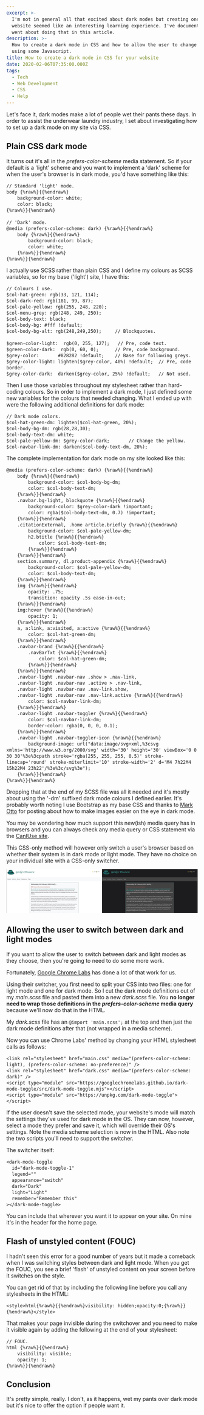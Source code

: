 ```yaml
---
excerpt: >-
  I'm not in general all that excited about dark modes but creating one for my
  website seemed like an interesting learning experience. I've documented how I
  went about doing that in this article.
description: >-
  How to create a dark mode in CSS and how to allow the user to change modes
  using some Javascript.
title: How to create a dark mode in CSS for your website
date: 2020-02-06T07:35:00.000Z
tags:
  - Tech
  - Web Development
  - CSS
  - Help
---
```

Let's face it, dark modes make a lot of people wet their pants these days. In order to assist the underwear laundry industry, I set about investigating how to set up a dark mode on my site via CSS.

## Plain CSS dark mode

It turns out it's all in the *prefers-color-scheme* media statement. So if your default is a 'light' scheme and you want to implement a 'dark' scheme for when the user's browser is in dark mode, you'd have something like this:

```
// Standard 'light' mode.
body {%raw%}{{%endraw%}
    background-color: white;
    color: black;
{%raw%}}{%endraw%}

// 'Dark' mode.
@media (prefers-color-scheme: dark) {%raw%}{{%endraw%}
    body {%raw%}{{%endraw%}
        background-color: black;
        color: white;
    {%raw%}}{%endraw%}
{%raw%}}{%endraw%}
```

I actually use SCSS rather than plain CSS and I define my colours as SCSS variables, so for my base ('light') site, I have this:

```
// Colours I use.
$col-hat-green: rgb(33, 121, 114);
$col-dark-red: rgb(181, 99, 87);
$col-pale-yellow: rgb(255, 248, 220);
$col-menu-grey: rgb(248, 249, 250);
$col-body-text: black;
$col-body-bg: #fff !default;
$col-body-bg-alt: rgb(248,249,250);     // Blockquotes.

$green-color-light:  rgb(0, 255, 127);   // Pre, code text.
$green-color-dark:  rgb(0, 60, 0);      // Pre, code background.
$grey-color:       #828282 !default;    // Base for following greys.
$grey-color-light: lighten($grey-color, 40%) !default;  // Pre, code border.
$grey-color-dark:  darken($grey-color, 25%) !default;   // Not used.
```
 
 Then I use those variables throughout my stylesheet rather than hard-coding colours. So in order to implement a dark mode, I just defined some new variables for the colours that needed changing. What I ended up with were the following additional definitions for dark mode:

```
// Dark mode colors.
$col-hat-green-dm: lighten($col-hat-green, 20%);
$col-body-bg-dm: rgb(28,28,30);
$col-body-text-dm: white;
$col-pale-yellow-dm: $grey-color-dark;       // Change the yellow.
$col-navbar-link-dm: darken($col-body-text-dm, 20%);
```

The complete implementation for dark mode on my site looked like this:

```
@media (prefers-color-scheme: dark) {%raw%}{{%endraw%}
    body {%raw%}{{%endraw%}
        background-color: $col-body-bg-dm;
        color: $col-body-text-dm;
    {%raw%}}{%endraw%}
    .navbar.bg-light, blockquote {%raw%}{{%endraw%}
        background-color: $grey-color-dark !important;  
        color: rgba($col-body-text-dm, 0.7) !important;     
    {%raw%}}{%endraw%}
    .citationExternal, .home article.briefly {%raw%}{{%endraw%}
        background-color: $col-pale-yellow-dm;
        h2.btitle {%raw%}{{%endraw%}
            color: $col-body-text-dm;
        {%raw%}}{%endraw%}
    {%raw%}}{%endraw%}
    section.summary, dl.product-appendix {%raw%}{{%endraw%}
        background-color: $col-pale-yellow-dm;
        color: $col-body-text-dm;
    {%raw%}}{%endraw%}
    img {%raw%}{{%endraw%}
        opacity: .75;
        transition: opacity .5s ease-in-out;
    {%raw%}}{%endraw%}
    img:hover {%raw%}{{%endraw%}
        opacity: 1;
    {%raw%}}{%endraw%}
    a, a:link, a:visited, a:active {%raw%}{{%endraw%}
        color: $col-hat-green-dm;
    {%raw%}}{%endraw%}
    .navbar-brand {%raw%}{{%endraw%}
        .navBarTxt {%raw%}{{%endraw%}
            color: $col-hat-green-dm;
        {%raw%}}{%endraw%}
    {%raw%}}{%endraw%}
    .navbar-light .navbar-nav .show > .nav-link,
    .navbar-light .navbar-nav .active > .nav-link,
    .navbar-light .navbar-nav .nav-link.show,
    .navbar-light .navbar-nav .nav-link.active {%raw%}{{%endraw%}
        color: $col-navbar-link-dm; 
    {%raw%}}{%endraw%}    
    .navbar-light .navbar-toggler {%raw%}{{%endraw%}
        color: $col-navbar-link-dm;
        border-color: rgba(0, 0, 0, 0.1); 
    {%raw%}}{%endraw%}   
    .navbar-light .navbar-toggler-icon {%raw%}{{%endraw%}
        background-image: url("data:image/svg+xml,%3csvg xmlns='http://www.w3.org/2000/svg' width='30' height='30' viewBox='0 0 30 30'%3e%3cpath stroke='rgba(255, 255, 255, 0.5)' stroke-linecap='round' stroke-miterlimit='10' stroke-width='2' d='M4 7h22M4 15h22M4 23h22'/%3e%3c/svg%3e"); 
    {%raw%}}{%endraw%}
{%raw%}}{%endraw%}
```

Dropping that at the end of my SCSS file was all it needed and it's mostly about using the '-dm' suffixed dark mode colours I defined earlier. It's probably worth noting I use Bootstrap as my base CSS and thanks to [Mark Otto](https://markdotto.com/2018/11/05/css-dark-mode/) for posting about how to make images easier on the eye in dark mode. 

You may be wondering how much support this new(ish) media query has in browsers and you can always check any media query or CSS statement via the [CanIUse site](https://caniuse.com/#feat=prefers-color-scheme).

This CSS-only method will however only switch a user's browser based on whether their system is in dark mode or light mode. They have no choice on your individual site with a CSS-only switcher.

![Light mode and dark mode on my site.](/assets/images/posts/2020/02/2020-02-06-light-mode-dark-mode.jpg "caption=My home page in light mode (left) and dark mode (right).|class=full|title=My home page in light mode (left) and dark mode (right).|@itemprop=image")

## Allowing the user to switch between dark and light modes

If you want to allow the user to switch between dark and light modes as they choose, then you're going to need to do some more work.

Fortunately, [Google Chrome Labs](https://github.com/GoogleChromeLabs/dark-mode-toggle/blob/master/README.md) has done a lot of that work for us.

Using their switcher, you first need to split your CSS into two files: one for light mode and one for dark mode. So I cut the dark mode definitions out of my *main.scss* file and pasted them into a new *dark.scss* file. You **no longer need to wrap those definitions in the *prefers-color-scheme* media query** because we'll now do that in the HTML.

My *dark.scss* file has an `@import 'main.scss';` at the top and then just the dark mode definitions after that (not wrapped in a media scheme).

Now you can use Chrome Labs' method by changing your HTML stylesheet calls as follows:

```
<link rel="stylesheet" href="main.css" media="(prefers-color-scheme: light), (prefers-color-scheme: no-preference)" />
<link rel="stylesheet" href="dark.css" media="(prefers-color-scheme: dark)" />
<script type="module" src="https://googlechromelabs.github.io/dark-mode-toggle/src/dark-mode-toggle.mjs"></script>
<script type="module" src="https://unpkg.com/dark-mode-toggle"></script>
```

If the user doesn't save the selected mode, your website's mode will match the settings they've used for dark mode in the OS. They can now, however, select a mode they prefer and save it, which will override their OS's settings. Note the media scheme selection is now in the HTML. Also note the two scripts you'll need to support the switcher.

The switcher itself:

```
<dark-mode-toggle
  id="dark-mode-toggle-1"
  legend=""
  appearance="switch"
  dark="Dark"
  light="Light"
  remember="Remember this"
></dark-mode-toggle>
```

You can include that wherever you want it to appear on your site. On mine it's in the header for the home page.

## Flash of unstyled content (FOUC)

I hadn't seen this error for a good number of years but it made a comeback when I was switching styles between dark and light mode. When you get the FOUC, you see a brief 'flash' of unstyled content on your screen before it switches on the style.

You can get rid of that by including the following line before you call any stylesheets in the HTML:

```
<style>html{%raw%}{{%endraw%}visibility: hidden;opacity:0;{%raw%}}{%endraw%}</style>
```

That makes your page invisible during the switchover and you need to make it visible again by adding the following at the end of your stylesheet:

```
// FOUC.
html {%raw%}{{%endraw%}
    visibility: visible;
    opacity: 1;
{%raw%}}{%endraw%}
```

## Conclusion

It's pretty simple, really. I don't, as it happens, wet my pants over dark mode but it's nice to offer the option if people want it.


